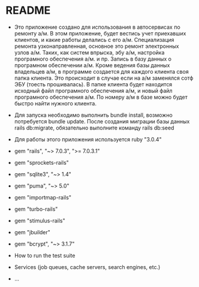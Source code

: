 # README

* Это приложение создано для использования в автосервисах по ремонту а/м.
    В этом приложение, будет вестись учет приехавших клиентов, и какие работы 
    делались с его а/м.
    Специализация ремонта узконаправленная, основное это ремонт электронных узлов а/м.
    Таких, как систем впрыска, эбу а/м, настройка програмного обеспечения а/м. и пр.
    Запись в базу данных о програмном обеспечении а/м. Кроме ведения базы данных
    владельцев а/м, в программе создается для каждого клиента своя папка клиента.
    Это происходит в случае если на а/м заменялся сотф ЭБУ (тоесть прошивалась).
    В папке клиента будет находится исходный файл програмного обеспечения а/м,
    и новый файл програмного обеспечения а/м.
    По номеру а/м в базе можно будет быстро найти нужного клиента.

* Для запуска необходимо выполнить bundle install, возможно потребуется 
    bundle update. После создания миграции базы данных rails db:migrate, 
    обязательно выполните команду rails db:seed

* Для работы этого приложения используется ruby "3.0.4"
* gem "rails", "~> 7.0.3", ">= 7.0.3.1"
* gem "sprockets-rails"
* gem "sqlite3", "~> 1.4"
* gem "puma", "~> 5.0"
* gem "importmap-rails"
* gem "turbo-rails"
* gem "stimulus-rails"
* gem "jbuilder"
* gem "bcrypt", "~> 3.1.7"


* How to run the test suite

* Services (job queues, cache servers, search engines, etc.)



* ...
